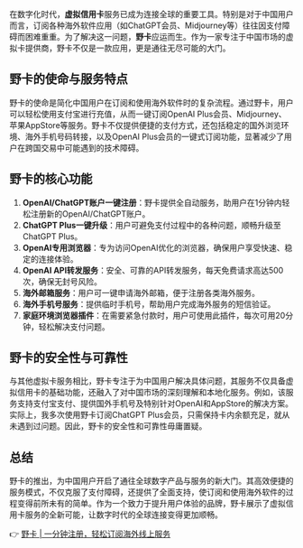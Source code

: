 在数字化时代，**虚拟信用卡**服务已成为连接全球的重要工具。特别是对于中国用户而言，订阅各种海外软件应用（如ChatGPT会员、Midjourney等）往往因支付障碍而困难重重。为了解决这一问题，**野卡**应运而生。作为一家专注于中国市场的虚拟卡提供商，野卡不仅是一款应用，更是通往无尽可能的大门。

## 野卡的使命与服务特点

野卡的使命是简化中国用户在订阅和使用海外软件时的复杂流程。通过野卡，用户可以轻松使用支付宝进行充值，从而一键订阅OpenAI Plus会员、Midjourney、苹果AppStore等服务。野卡不仅提供便捷的支付方式，还包括稳定的国外浏览环境、海外手机号码转接，以及OpenAI Plus会员的一键式订阅功能，显著减少了用户在跨国交易中可能遇到的技术障碍。

## 野卡的核心功能

1. **OpenAI/ChatGPT账户一键注册**：野卡提供全自动服务，助用户在1分钟内轻松注册新的OpenAI/ChatGPT账户。
2. **ChatGPT Plus一键升级**：用户可避免支付过程中的各种问题，顺畅升级至ChatGPT Plus。
3. **OpenAI专用浏览器**：专为访问OpenAI优化的浏览器，确保用户享受快速、稳定的连接体验。
4. **OpenAI API转发服务**：安全、可靠的API转发服务，每天免费请求高达500次，确保无封号风险。
5. **海外邮箱服务**：用户可一键申请海外邮箱，便于注册各类海外服务。
6. **海外手机号服务**：提供临时手机号，帮助用户完成海外服务的短信验证。
7. **家庭环境浏览器插件**：在需要紧急付款时，用户可使用此插件，每次可用20分钟，轻松解决支付问题。

## 野卡的安全性与可靠性

与其他虚拟卡服务相比，野卡专注于为中国用户解决具体问题，其服务不仅具备虚拟信用卡的基础功能，还融入了对中国市场的深刻理解和本地化服务。例如，该服务支持支付宝支付、提供国外手机号及特别针对OpenAI和AppStore的解决方案。实际上，我多次使用野卡订阅ChatGPT Plus会员，只需保持卡内余额充足，就从未遇到过问题。因此，野卡的安全性和可靠性毋庸置疑。

## 总结

野卡的推出，为中国用户开启了通往全球数字产品与服务的新大门。其高效便捷的服务模式，不仅克服了支付障碍，还提供了全面支持，使订阅和使用海外软件的过程变得前所未有的简单。作为一个致力于提升用户体验的品牌，野卡展示了虚拟信用卡服务的全新可能，让数字时代的全球连接变得更加顺畅。

👉 [野卡 | 一分钟注册，轻松订阅海外线上服务](https://bit.ly/bewildcard)